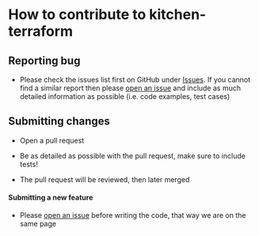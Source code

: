 # How to contribute to kitchen-terraform

## **Reporting bug**

* Please check the issues list first on GitHub under [Issues]. If you cannot find a similar report then please [open an issue] and include as much detailed information as possible (i.e. code examples, test cases)

[Issues]: https://github.com/newcontext/kitchen-terraform/issues

## **Submitting changes**

* Open a pull request

* Be as detailed as possible with the pull request, make sure to include tests!

* The pull request will be reviewed, then later merged

#### **Submitting a new feature**

* Please [open an issue] before writing the code, that way we are on the same page

[open an issue]: https://github.com/newcontext/kitchen-terraform/issues/new

